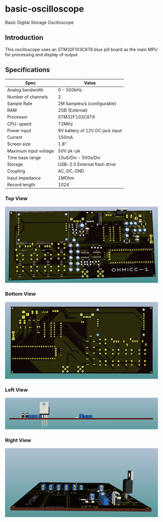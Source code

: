 # basic-oscilloscope
Basic Digital Storage Oscilloscope

## Introduction
This oscilloscope uses an STM32F103C8T6 blue pill board as the main MPU for processing and display of output

## Specifications
| Spec | Value |
| ----- | -------|
|Analog bandwidth| 0 - 500kHz|
|Number of channels| 2|
|Sample Rate| 2M Samples/s (configurable)|
|RAM| 2GB (External)|
|Processor| STM32F103C8T6|
|CPU-speed| 72MHz|
|Power input| 9V battery of 12V DC jack input|
|Current| 150mA|
|Screen size| 1.8”|
|Maximum input voltage| 50V pk-pk|
|Time base range| 10uS/Div - 500s/Div|
|Storage| USB-2.0 External flash drive|
|Coupling| AC, DC, GND|
|Input impedance| 1MOhm|
|Record length| 1024|


### Top View
![Top View](top-view.png)

### Bottom View
![Bottom View](bottom-view.png)

### Left View
![Left View](left-view.png)

### Right View
![Right View](right-view.png)




